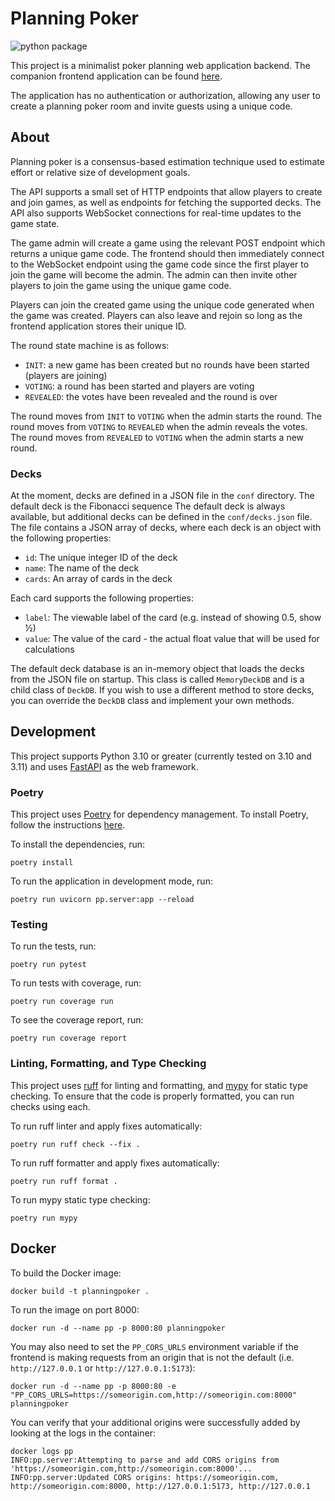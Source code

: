 # Planning Poker
![python package](https://github.com/tristeng/planning-poker/actions/workflows/python-package.yml/badge.svg)

This project is a minimalist poker planning web application backend. The companion frontend application can be found
[here](https://github.com/tristeng/planning-poker-ui).

The application has no authentication or authorization, allowing any user to create a planning poker room and invite
guests using a unique code.

## About
Planning poker is a consensus-based estimation technique used to estimate effort or relative size of development goals.

The API supports a small set of HTTP endpoints that allow players to create and join games, as well as endpoints for
fetching the supported decks. The API also supports WebSocket connections for real-time updates to the game state.

The game admin will create a game using the relevant POST endpoint which returns a unique game code. The frontend should
then immediately connect to the WebSocket endpoint using the game code since the first player to join the game will 
become the admin. The admin can then invite other players to join the game using the unique game code.

Players can join the created game using the unique code generated when the game was created. Players can also leave and
rejoin so long as the frontend application stores their unique ID.

The round state machine is as follows:
- `INIT`: a new game has been created but no rounds have been started (players are joining)
- `VOTING`: a round has been started and players are voting
- `REVEALED`: the votes have been revealed and the round is over

The round moves from `INIT` to `VOTING` when the admin starts the round. The round moves from `VOTING` to `REVEALED`
when the admin reveals the votes. The round moves from `REVEALED` to `VOTING` when the admin starts a new round.

### Decks
At the moment, decks are defined in a JSON file in the `conf` directory. The default deck is the Fibonacci sequence
The default deck is always available, but additional decks can be defined in the `conf/decks.json` file. The file 
contains a JSON array of decks, where each deck is an object with the following properties:
- `id`: The unique integer ID of the deck
- `name`: The name of the deck
- `cards`: An array of cards in the deck

Each card supports the following properties:
- `label`: The viewable label of the card (e.g. instead of showing 0.5, show ½)
- `value`: The value of the card - the actual float value that will be used for calculations

The default deck database is an in-memory object that loads the decks from the JSON file on startup. This class is 
called `MemoryDeckDB` and is a child class of `DeckDB`. If you wish to use a different method to store decks, you can
override the `DeckDB` class and implement your own methods.

## Development
This project supports Python 3.10 or greater (currently tested on 3.10 and 3.11) and uses 
[FastAPI](https://fastapi.tiangolo.com/) as the web framework.

### Poetry
This project uses [Poetry](https://python-poetry.org/) for dependency management. To install Poetry, follow the 
instructions [here](https://python-poetry.org/docs/#installation).

To install the dependencies, run:
```shell
poetry install
```

To run the application in development mode, run:
```shell
poetry run uvicorn pp.server:app --reload
```

### Testing
To run the tests, run:
```shell
poetry run pytest
```

To run tests with coverage, run:
```shell
poetry run coverage run
```

To see the coverage report, run:
```shell
poetry run coverage report
```

### Linting, Formatting, and Type Checking
This project uses [ruff](https://docs.astral.sh/ruff/) for linting and formatting, and 
[mypy](https://www.mypy-lang.org/) for static type checking. To ensure that the code is properly formatted, you can run
checks using each.

To run ruff linter and apply fixes automatically:
```shell
poetry run ruff check --fix .
```

To run ruff formatter and apply fixes automatically:
```shell
poetry run ruff format .
```

To run mypy static type checking:
```shell
poetry run mypy
```

## Docker
To build the Docker image:
```shell
docker build -t planningpoker .
```

To run the image on port 8000:
```shell
docker run -d --name pp -p 8000:80 planningpoker
```

You may also need to set the `PP_CORS_URLS` environment variable if the frontend is making requests from an origin that 
is not the default (i.e. `http://127.0.0.1` or `http://127.0.0.1:5173`):
```shell
docker run -d --name pp -p 8000:80 -e "PP_CORS_URLS=https://someorigin.com,http://someorigin.com:8000" planningpoker
```

You can verify that your additional origins were successfully added by looking at the logs in the container:
```shell
docker logs pp
INFO:pp.server:Attempting to parse and add CORS origins from 'https://someorigin.com,http://someorigin.com:8000'...
INFO:pp.server:Updated CORS origins: https://someorigin.com, http://someorigin.com:8000, http://127.0.0.1:5173, http://127.0.0.1
```
